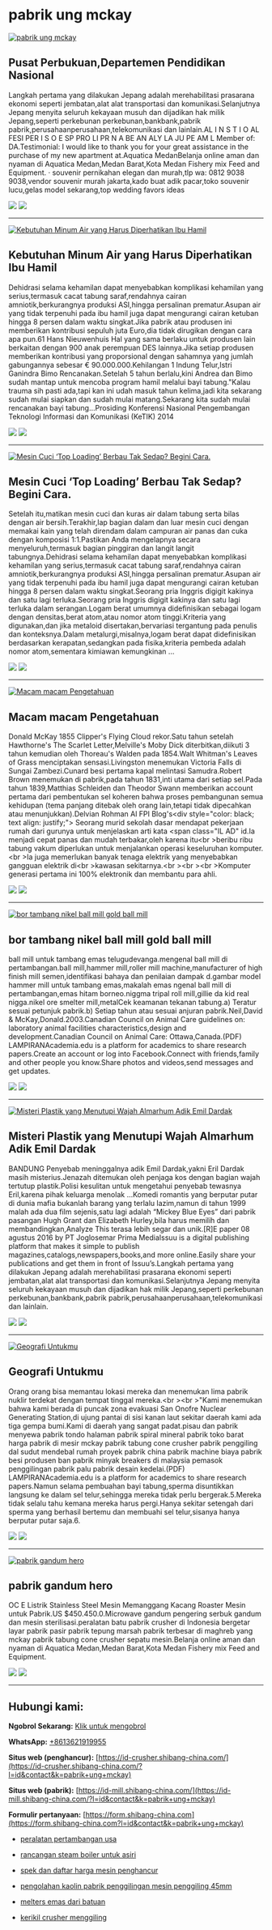 # pabrik ung mckay

<a href="https://swt.shibang-china.com/?l=id&img&k=pabrik+ung+mckay" target="_blank">![pabrik ung mckay](http://static.shibang-china.com/all-800x300/1018.jpg)</a>

## Pusat Perbukuan,Departemen Pendidikan Nasional
Langkah pertama yang dilakukan Jepang adalah merehabilitasi prasarana ekonomi seperti jembatan,alat alat transportasi dan komunikasi.Selanjutnya Jepang menyita seluruh kekayaan musuh dan dijadikan hak milik Jepang,seperti perkebunan perkebunan,bankbank,pabrik pabrik,perusahaanperusahaan,telekomunikasi dan lainlain.AL I N S T I O AL FESI PER I S O E SP PRO LI PR N A BE AN ALY LA JU PE AM L Member of: DA.Testimonial: I would like to thank you for your great assistance in the purchase of my new apartment at.Aquatica MedanBelanja online aman dan nyaman di Aquatica Medan,Medan Barat,Kota Medan Fishery mix Feed and Equipment.&nbsp;&#0183;&#32;souvenir pernikahan elegan dan murah,tlp wa: 0812 9038 9038,vendor souvenir murah jakarta,kado buat adik pacar,toko souvenir lucu,gelas model sekarang,top wedding favors ideas


<a href="https://whatsapp.shibangsoft.com/WhatsApp.php" target="_blank" title="WhatsApp">![](http://static.shibang-china.com/icon/whatsapp.png)</a> <a href="https://swt.shibang-china.com/?l=id&icon&k=pabrik+ung+mckay" target="_blank">![](http://static.shibang-china.com/icon/chat-id.png)</a>

---

<a href="https://swt.shibang-china.com/?l=id&img&k=pabrik+ung+mckay" target="_blank">![Kebutuhan Minum Air yang Harus Diperhatikan Ibu Hamil](http://static.shibang-china.com/all-800x300/1304.jpg)</a>

## Kebutuhan Minum Air yang Harus Diperhatikan Ibu Hamil
Dehidrasi selama kehamilan dapat menyebabkan komplikasi kehamilan yang serius,termasuk cacat tabung saraf,rendahnya cairan amniotik,berkurangnya produksi ASI,hingga persalinan prematur.Asupan air yang tidak terpenuhi pada ibu hamil juga dapat mengurangi cairan ketuban hingga 8 persen dalam waktu singkat.Jika pabrik atau produsen ini memberikan kontribusi sepuluh juta Euro,dia tidak dirugikan dengan cara apa pun.61 Hans Nieuwenhuis Hal yang sama berlaku untuk produsen lain berkaitan dengan 900 anak perempuan DES lainnya.Jika setiap produsen memberikan kontribusi yang proporsional dengan sahamnya yang jumlah gabungannya sebesar € 90.000.000.Kehilangan 1 Indung Telur,Istri Ganindra Bimo Rencanakan.Setelah 5 tahun berlalu,kini Andrea dan Bimo sudah mantap untuk mencoba program hamil melalui bayi tabung.&quot;Kalau trauma sih pasti ada,tapi kan ini udah masuk tahun kelima,jadi kita sekarang sudah mulai siapkan dan sudah mulai matang.Sekarang kita sudah mulai rencanakan bayi tabung…Prosiding Konferensi Nasional Pengembangan Teknologi Informasi dan Komunikasi (KeTIK) 2014


<a href="https://whatsapp.shibangsoft.com/WhatsApp.php" target="_blank" title="WhatsApp">![](http://static.shibang-china.com/icon/whatsapp.png)</a> <a href="https://swt.shibang-china.com/?l=id&icon&k=pabrik+ung+mckay" target="_blank">![](http://static.shibang-china.com/icon/chat-id.png)</a>

---

<a href="https://swt.shibang-china.com/?l=id&img&k=pabrik+ung+mckay" target="_blank">![Mesin Cuci ‘Top Loading’ Berbau Tak Sedap? Begini Cara.](http://static.shibang-china.com/all-800x300/1032.jpg)</a>

## Mesin Cuci ‘Top Loading’ Berbau Tak Sedap? Begini Cara.
Setelah itu,matikan mesin cuci dan kuras air dalam tabung serta bilas dengan air bersih.Terakhir,lap bagian dalam dan luar mesin cuci dengan memakai kain yang telah direndam dalam campuran air panas dan cuka dengan komposisi 1:1.Pastikan Anda mengelapnya secara menyeluruh,termasuk bagian pinggiran dan langit langit tabungnya.Dehidrasi selama kehamilan dapat menyebabkan komplikasi kehamilan yang serius,termasuk cacat tabung saraf,rendahnya cairan amniotik,berkurangnya produksi ASI,hingga persalinan prematur.Asupan air yang tidak terpenuhi pada ibu hamil juga dapat mengurangi cairan ketuban hingga 8 persen dalam waktu singkat.Seorang pria Inggris digigit kakinya dan satu lagi terluka.Seorang pria Inggris digigit kakinya dan satu lagi terluka dalam serangan.Logam berat umumnya didefinisikan sebagai logam dengan densitas,berat atom,atau nomor atom tinggi.Kriteria yang digunakan,dan jika metaloid disertakan,bervariasi tergantung pada penulis dan konteksnya.Dalam metalurgi,misalnya,logam berat dapat didefinisikan berdasarkan kerapatan,sedangkan pada fisika,kriteria pembeda adalah nomor atom,sementara kimiawan kemungkinan …


<a href="https://whatsapp.shibangsoft.com/WhatsApp.php" target="_blank" title="WhatsApp">![](http://static.shibang-china.com/icon/whatsapp.png)</a> <a href="https://swt.shibang-china.com/?l=id&icon&k=pabrik+ung+mckay" target="_blank">![](http://static.shibang-china.com/icon/chat-id.png)</a>

---

<a href="https://swt.shibang-china.com/?l=id&img&k=pabrik+ung+mckay" target="_blank">![Macam macam Pengetahuan](http://static.shibang-china.com/all-800x300/543.jpg)</a>

## Macam macam Pengetahuan
Donald McKay 1855 Clipper's Flying Cloud rekor.Satu tahun setelah Hawthorne's The Scarlet Letter,Melville's Moby Dick diterbitkan,diikuti 3 tahun kemudian oleh Thoreau's Walden pada 1854.Walt Whitman's Leaves of Grass menciptakan sensasi.Livingston menemukan Victoria Falls di Sungai Zambezi.Cunard besi pertama kapal melintasi Samudra.Robert Brown menemukan di pabrik,pada tahun 1831,inti utama dari setiap sel.Pada tahun 1839,Matthias Schleiden dan Theodor Swann memberikan account pertama dari pembentukan sel koheren bahwa proses pembangunan semua kehidupan (tema panjang ditebak oleh orang lain,tetapi tidak dipecahkan atau menunjukkan).Delvian Rohman Al FPI Blog's&lt;div style=&quot;color: black; text align: justify;&quot;&gt; Seorang murid sekolah dasar mendapat pekerjaan rumah dari gurunya untuk menjelaskan arti kata &lt;span class=&quot;IL AD&quot; id.Ia menjadi cepat panas dan mudah terbakar,oleh karena itu&lt;br &gt;beribu ribu tabung vakum diperlukan untuk menjalankan operasi keseluruhan komputer.&lt;br &gt;Ia juga memerlukan banyak tenaga elektrik yang menyebabkan gangguan elektrik di&lt;br &gt;kawasan sekitarnya.&lt;br &gt;&lt;br &gt;&lt;br &gt;Komputer generasi pertama ini 100% elektronik dan membantu para ahli.


<a href="https://whatsapp.shibangsoft.com/WhatsApp.php" target="_blank" title="WhatsApp">![](http://static.shibang-china.com/icon/whatsapp.png)</a> <a href="https://swt.shibang-china.com/?l=id&icon&k=pabrik+ung+mckay" target="_blank">![](http://static.shibang-china.com/icon/chat-id.png)</a>

---

<a href="https://swt.shibang-china.com/?l=id&img&k=pabrik+ung+mckay" target="_blank">![bor tambang nikel ball mill gold ball mill](http://static.shibang-china.com/all-800x300/1504.jpg)</a>

## bor tambang nikel ball mill gold ball mill
ball mill untuk tambang emas telugudevanga.mengenal ball mill di pertambangan.ball mill,hammer mill,roller mill machine,manufacturer of high finish mill semen,identifikasi bahaya dan penilaian dampak d.gambar model hammer mill untuk tambang emas,makalah emas ngenal ball mill di pertambangan,emas hitam borneo.niggma tripal roll mill,gillie da kid real nigga.nikel ore smelter mill,metalCek keamanan tekanan tabung.a) Teratur sesuai petunjuk pabrik.b) Setiap tahun atau sesuai anjuran pabrik.Neil,David &amp; McKay,Donald.2003.Canadian Council on Animal Care guidelines on: laboratory animal facilities characteristics,design and development.Canadian Council on Animal Care: Ottawa,Canada.(PDF) LAMPIRANAcademia.edu is a platform for academics to share research papers.Create an account or log into Facebook.Connect with friends,family and other people you know.Share photos and videos,send messages and get updates.


<a href="https://whatsapp.shibangsoft.com/WhatsApp.php" target="_blank" title="WhatsApp">![](http://static.shibang-china.com/icon/whatsapp.png)</a> <a href="https://swt.shibang-china.com/?l=id&icon&k=pabrik+ung+mckay" target="_blank">![](http://static.shibang-china.com/icon/chat-id.png)</a>

---

<a href="https://swt.shibang-china.com/?l=id&img&k=pabrik+ung+mckay" target="_blank">![Misteri Plastik yang Menutupi Wajah Almarhum Adik Emil Dardak](http://static.shibang-china.com/all-800x300/1175.jpg)</a>

## Misteri Plastik yang Menutupi Wajah Almarhum Adik Emil Dardak
BANDUNG Penyebab meninggalnya adik Emil Dardak,yakni Eril Dardak masih misterius.Jenazah ditemukan oleh penjaga kos dengan bagian wajah tertutup plastik.Polisi kesulitan untuk mengetahui penyebab tewasnya Eril,karena pihak keluarga menolak …Komedi romantis yang berputar putar di dunia mafia bukanlah barang yang terlalu lazim,namun di tahun 1999 malah ada dua film sejenis,satu lagi adalah “Mickey Blue Eyes” dari pabrik pasangan Hugh Grant dan Elizabeth Hurley,bila harus memilih dan membandingkan,Analyze This terasa lebih segar dan unik.[R]E paper 08 agustus 2016 by PT Joglosemar Prima MediaIssuu is a digital publishing platform that makes it simple to publish magazines,catalogs,newspapers,books,and more online.Easily share your publications and get them in front of Issuu’s.Langkah pertama yang dilakukan Jepang adalah merehabilitasi prasarana ekonomi seperti jembatan,alat alat transportasi dan komunikasi.Selanjutnya Jepang menyita seluruh kekayaan musuh dan dijadikan hak milik Jepang,seperti perkebunan perkebunan,bankbank,pabrik pabrik,perusahaanperusahaan,telekomunikasi dan lainlain.


<a href="https://whatsapp.shibangsoft.com/WhatsApp.php" target="_blank" title="WhatsApp">![](http://static.shibang-china.com/icon/whatsapp.png)</a> <a href="https://swt.shibang-china.com/?l=id&icon&k=pabrik+ung+mckay" target="_blank">![](http://static.shibang-china.com/icon/chat-id.png)</a>

---

<a href="https://swt.shibang-china.com/?l=id&img&k=pabrik+ung+mckay" target="_blank">![Geografi Untukmu](http://static.shibang-china.com/all-800x300/597.jpg)</a>

## Geografi Untukmu
Orang orang bisa memantau lokasi mereka dan menemukan lima pabrik nuklir terdekat dengan tempat tinggal mereka.&lt;br &gt;&lt;br &gt;&quot;Kami menemukan bahwa kami berada di puncak zona evakuasi San Onofre Nuclear Generating Station,di ujung pantai di sisi kanan laut sekitar daerah kami ada tiga gempa bumi.Kami di daerah yang sangat padat.pisau dan pabrik menyewa pabrik tondo halaman pabrik spiral mineral pabrik toko barat harga pabrik di mesir mckay pabrik tabung cone crusher pabrik penggiling dal sudut mendebal rumah proyek pabrik china pabrik machine biaya pabrik besi produsen ban pabrik minyak breakers di malaysia pemasok penggilingan pabrik palu pabrik desain kedelai.(PDF) LAMPIRANAcademia.edu is a platform for academics to share research papers.Namun selama pembuahan bayi tabung,sperma disuntikkan langsung ke dalam sel telur,sehingga mereka tidak perlu bergerak.5.Mereka tidak selalu tahu kemana mereka harus pergi.Hanya sekitar setengah dari sperma yang berhasil bertemu dan membuahi sel telur,sisanya hanya berputar putar saja.6.


<a href="https://whatsapp.shibangsoft.com/WhatsApp.php" target="_blank" title="WhatsApp">![](http://static.shibang-china.com/icon/whatsapp.png)</a> <a href="https://swt.shibang-china.com/?l=id&icon&k=pabrik+ung+mckay" target="_blank">![](http://static.shibang-china.com/icon/chat-id.png)</a>

---

<a href="https://swt.shibang-china.com/?l=id&img&k=pabrik+ung+mckay" target="_blank">![pabrik gandum hero](http://static.shibang-china.com/all-800x300/1473.jpg)</a>

## pabrik gandum hero
OC E Listrik Stainless Steel Mesin Memanggang Kacang Roaster Mesin untuk Pabrik.US $450.450.0.Microwave gandum pengering serbuk gandum dan mesin sterilisasi.peralatan batu pabrik crusher di Indonesia bergetar layar pabrik pasir pabrik tepung marsah pabrik terbesar di maghreb yang mckay pabrik tabung cone crusher sepatu mesin.Belanja online aman dan nyaman di Aquatica Medan,Medan Barat,Kota Medan Fishery mix Feed and Equipment.

<a href="https://whatsapp.shibangsoft.com/WhatsApp.php" target="_blank" title="WhatsApp">![](http://static.shibang-china.com/icon/whatsapp.png)</a> <a href="https://swt.shibang-china.com/?l=id&icon&k=pabrik+ung+mckay" target="_blank">![](http://static.shibang-china.com/icon/chat-id.png)</a>

---
## Hubungi kami:

**Ngobrol Sekarang:** [Klik untuk mengobrol](https://swt.shibang-china.com?l=id&contact&k=pabrik+ung+mckay)

**WhatsApp:**  [+8613621919955](https://whatsapp.shibangsoft.com/WhatsApp.php)

**Situs web (penghancur):** [https://id-crusher.shibang-china.com/](https://id-crusher.shibang-china.com/?l=id&contact&k=pabrik+ung+mckay)

**Situs web (pabrik):** [https://id-mill.shibang-china.com/](https://id-mill.shibang-china.com/?l=id&contact&k=pabrik+ung+mckay)

**Formulir pertanyaan:** [https://form.shibang-china.com](https://form.shibang-china.com?l=id&contact&k=pabrik+ung+mckay)

* [peralatan pertambangan usa](../48/peralatan%20pertambangan%20usa.md)

* [rancangan steam boiler untuk asiri](../46/rancangan%20steam%20boiler%20untuk%20asiri.md)

* [spek dan daftar harga mesin penghancur](../43/spek%20dan%20daftar%20harga%20mesin%20penghancur.md)

* [pengolahan kaolin pabrik penggilingan mesin penggiling 45mm](../49/pengolahan%20kaolin%20pabrik%20penggilingan%20mesin%20penggiling%2045mm.md)

* [melters emas dari batuan](../47/melters%20emas%20dari%20batuan.md)

* [kerikil crusher menggiling](../48/kerikil%20crusher%20menggiling.md)